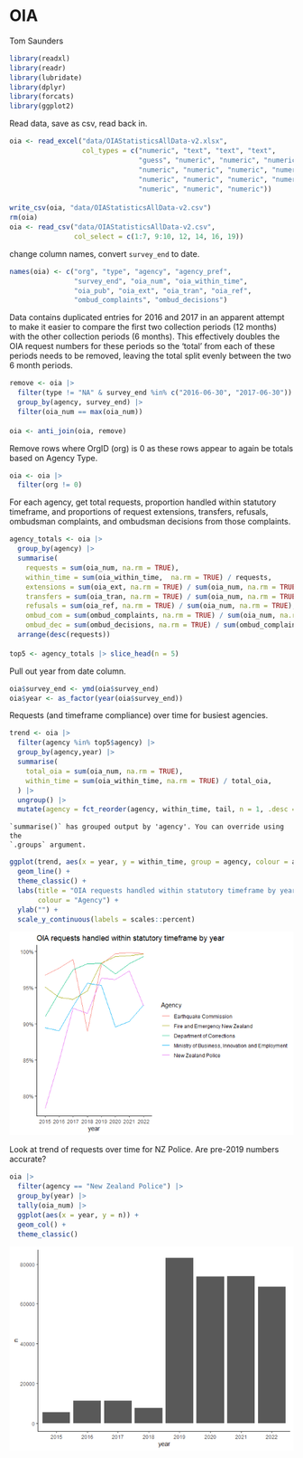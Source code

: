 OIA
================
Tom Saunders

``` r
library(readxl)
library(readr)
library(lubridate)
library(dplyr)
library(forcats)
library(ggplot2)
```

Read data, save as csv, read back in.

``` r
oia <- read_excel("data/OIAStatisticsAllData-v2.xlsx",
                  col_types = c("numeric", "text", "text", "text", 
                                "guess", "numeric", "numeric", "numeric", 
                                "numeric", "numeric", "numeric", "numeric",
                                "numeric", "numeric", "numeric", "numeric",
                                "numeric", "numeric", "numeric"))

write_csv(oia, "data/OIAStatisticsAllData-v2.csv")
rm(oia)
oia <- read_csv("data/OIAStatisticsAllData-v2.csv",
                col_select = c(1:7, 9:10, 12, 14, 16, 19))
```

change column names, convert `survey_end` to date.

``` r
names(oia) <- c("org", "type", "agency", "agency_pref", 
                "survey_end", "oia_num", "oia_within_time", 
                "oia_pub", "oia_ext", "oia_tran", "oia_ref", 
                "ombud_complaints", "ombud_decisions")
```

Data contains duplicated entries for 2016 and 2017 in an apparent
attempt to make it easier to compare the first two collection periods
(12 months) with the other collection periods (6 months). This
effectively doubles the OIA request numbers for these periods so the
‘total’ from each of these periods needs to be removed, leaving the
total split evenly between the two 6 month periods.

``` r
remove <- oia |> 
  filter(type != "NA" & survey_end %in% c("2016-06-30", "2017-06-30")) |> 
  group_by(agency, survey_end) |>
  filter(oia_num == max(oia_num)) 

oia <- anti_join(oia, remove)
```

Remove rows where OrgID (org) is 0 as these rows appear to again be
totals based on Agency Type.

``` r
oia <- oia |> 
  filter(org != 0)
```

For each agency, get total requests, proportion handled within statutory
timeframe, and proportions of request extensions, transfers, refusals,
ombudsman complaints, and ombudsman decisions from those complaints.

``` r
agency_totals <- oia |> 
  group_by(agency) |> 
  summarise(
    requests = sum(oia_num, na.rm = TRUE),
    within_time = sum(oia_within_time,  na.rm = TRUE) / requests,
    extensions = sum(oia_ext, na.rm = TRUE) / sum(oia_num, na.rm = TRUE),
    transfers = sum(oia_tran, na.rm = TRUE) / sum(oia_num, na.rm = TRUE),
    refusals = sum(oia_ref, na.rm = TRUE) / sum(oia_num, na.rm = TRUE),
    ombud_com = sum(ombud_complaints, na.rm = TRUE) / sum(oia_num, na.rm = TRUE),
    ombud_dec = sum(ombud_decisions, na.rm = TRUE) / sum(ombud_complaints, na.rm = TRUE)) |> 
  arrange(desc(requests))

top5 <- agency_totals |> slice_head(n = 5) 
```

Pull out year from date column.

``` r
oia$survey_end <- ymd(oia$survey_end)
oia$year <- as_factor(year(oia$survey_end))
```

Requests (and timeframe compliance) over time for busiest agencies.

``` r
trend <- oia |> 
  filter(agency %in% top5$agency) |> 
  group_by(agency,year) |> 
  summarise(
    total_oia = sum(oia_num, na.rm = TRUE),
    within_time = sum(oia_within_time, na.rm = TRUE) / total_oia,
  ) |> 
  ungroup() |>  
  mutate(agency = fct_reorder(agency, within_time, tail, n = 1, .desc = TRUE)) # sorts agency by final value on timeseries for legend readability
```

    `summarise()` has grouped output by 'agency'. You can override using the
    `.groups` argument.

``` r
ggplot(trend, aes(x = year, y = within_time, group = agency, colour = agency)) +
  geom_line() +
  theme_classic() +
  labs(title = "OIA requests handled within statutory timeframe by year",
       colour = "Agency") +
  ylab("") +
  scale_y_continuous(labels = scales::percent) 
```

![](figs/timeframe-year-1.png)

Look at trend of requests over time for NZ Police. Are pre-2019 numbers
accurate?

``` r
oia |> 
  filter(agency == "New Zealand Police") |> 
  group_by(year) |> 
  tally(oia_num) |> 
  ggplot(aes(x = year, y = n)) +
  geom_col() +
  theme_classic()
```

![](figs/nz-police-request-trend-1.png)
